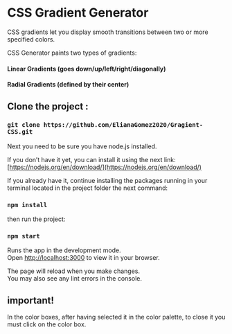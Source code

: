 # CSS Gradient Generator

CSS gradients let you display smooth transitions between two or more specified colors.

CSS Generator paints two types of gradients:
#### Linear Gradients (goes down/up/left/right/diagonally)
#### Radial Gradients (defined by their center)

## Clone the project : 

### `git clone https://github.com/ElianaGomez2020/Gragient-CSS.git`
      
 
Next you need to be sure you have node.js installed.

If you don’t have it yet, you can install it using the next link: [https://nodejs.org/en/download/](https://nodejs.org/en/download/)

If you already have it, continue installing the packages running in your terminal located in the project folder  the next command:

### `npm install`

then run the project:

### `npm start`

Runs the app in the development mode.\
Open [http://localhost:3000](http://localhost:3000) to view it in your browser.

The page will reload when you make changes.\
You may also see any lint errors in the console.

## important!
In the color boxes, after having selected it in the color palette, to close it you must click on the color box.
